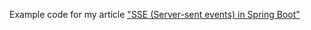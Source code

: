 Example code for my article ["SSE (Server-sent events) in Spring Boot"](https://medium.com/@savra.sv/sse-server-sent-events-in-spring-boot-c913f14d6d49)
